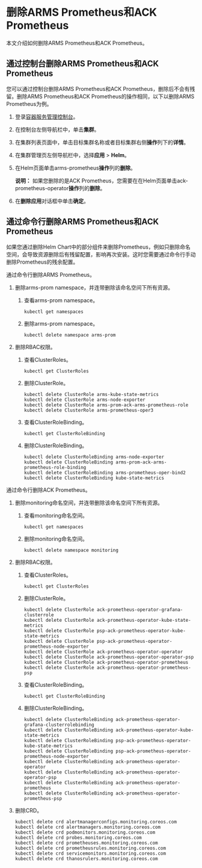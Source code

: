 # 删除ARMS Prometheus和ACK Prometheus

本文介绍如何删除ARMS Prometheus和ACK Prometheus。

## 通过控制台删除ARMS Prometheus和ACK Prometheus

您可以通过控制台删除ARMS Prometheus和ACK Prometheus，删除后不会有残留。删除ARMS Prometheus和ACK Prometheus的操作相同，以下以删除ARMS Prometheus为例。

1.  登录[容器服务管理控制台](https://cs.console.aliyun.com)。

2.  在控制台左侧导航栏中，单击**集群**。

3.  在集群列表页面中，单击目标集群名称或者目标集群右侧**操作**列下的**详情**。

4.  在集群管理页左侧导航栏中，选择**应用** \> **Helm**。

5.  在Helm页面单击arms-prometheus**操作**列的**删除**。

    **说明：** 如果您删除的是ACK Prometheus，您需要在在Helm页面单击ack-prometheus-operator**操作**列的**删除**。

6.  在**删除应用**对话框中单击**确定**。


## 通过命令行删除ARMS Prometheus和ACK Prometheus

如果您通过删除Helm Chart中的部分组件来删除Prometheus，例如只删除命名空间，会导致资源删除后有残留配置，影响再次安装。这时您需要通过命令行手动删除Prometheus的残余配置。

通过命令行删除ARMS Prometheus。

1.  删除arms-prom namespace，并连带删除该命名空间下所有资源。

    1.  查看arms-prom namespace。

        ```
        kubectl get namespaces
        ```

    2.  删除arms-prom namespace。

        ```
        kubectl delete namespace arms-prom
        ```

2.  删除RBAC权限。

    1.  查看ClusterRoles。

        ```
        kubectl get ClusterRoles
        ```

    2.  删除ClusterRole。

        ```
        kubectl delete ClusterRole arms-kube-state-metrics
        kubectl delete ClusterRole arms-node-exporter
        kubectl delete ClusterRole arms-prom-ack-arms-prometheus-role
        kubectl delete ClusterRole arms-prometheus-oper3
        ```

    3.  查看ClusterRoleBinding。

        ```
        kubectl get ClusterRoleBinding
        ```

    4.  删除ClusterRoleBinding。

        ```
        kubectl delete ClusterRoleBinding arms-node-exporter
        kubectl delete ClusterRoleBinding arms-prom-ack-arms-prometheus-role-binding
        kubectl delete ClusterRoleBinding arms-prometheus-oper-bind2
        kubectl delete ClusterRoleBinding kube-state-metrics
        ```


通过命令行删除ACK Prometheus。

1.  删除monitoring命名空间，并连带删除该命名空间下所有资源。

    1.  查看monitoring命名空间。

        ```
        kubectl get namespaces
        ```

    2.  删除monitoring命名空间。

        ```
        kubectl delete namespace monitoring
        ```

2.  删除RBAC权限。

    1.  查看ClusterRoles。

        ```
        kubectl get ClusterRoles
        ```

    2.  删除ClusterRole。

        ```
        kubectl delete ClusterRole ack-prometheus-operator-grafana-clusterrole
        kubectl delete ClusterRole ack-prometheus-operator-kube-state-metrics
        kubectl delete ClusterRole psp-ack-prometheus-operator-kube-state-metrics
        kubectl delete ClusterRole psp-ack-prometheus-operator-prometheus-node-exporter
        kubectl delete ClusterRole ack-prometheus-operator-operator
        kubectl delete ClusterRole ack-prometheus-operator-operator-psp
        kubectl delete ClusterRole ack-prometheus-operator-prometheus
        kubectl delete ClusterRole ack-prometheus-operator-prometheus-psp
        ```

    3.  查看ClusterRoleBinding。

        ```
        kubectl get ClusterRoleBinding
        ```

    4.  删除ClusterRoleBinding。

        ```
        kubectl delete ClusterRoleBinding ack-prometheus-operator-grafana-clusterrolebinding
        kubectl delete ClusterRoleBinding ack-prometheus-operator-kube-state-metrics
        kubectl delete ClusterRoleBinding psp-ack-prometheus-operator-kube-state-metrics
        kubectl delete ClusterRoleBinding psp-ack-prometheus-operator-prometheus-node-exporter
        kubectl delete ClusterRoleBinding ack-prometheus-operator-operator
        kubectl delete ClusterRoleBinding ack-prometheus-operator-operator-psp
        kubectl delete ClusterRoleBinding ack-prometheus-operator-prometheus
        kubectl delete ClusterRoleBinding ack-prometheus-operator-prometheus-psp
        ```

3.  删除CRD。

    ```
    kubectl delete crd alertmanagerconfigs.monitoring.coreos.com
    kubectl delete crd alertmanagers.monitoring.coreos.com
    kubectl delete crd podmonitors.monitoring.coreos.com
    kubectl delete crd probes.monitoring.coreos.com
    kubectl delete crd prometheuses.monitoring.coreos.com
    kubectl delete crd prometheusrules.monitoring.coreos.com
    kubectl delete crd servicemonitors.monitoring.coreos.com
    kubectl delete crd thanosrulers.monitoring.coreos.com
    ```


